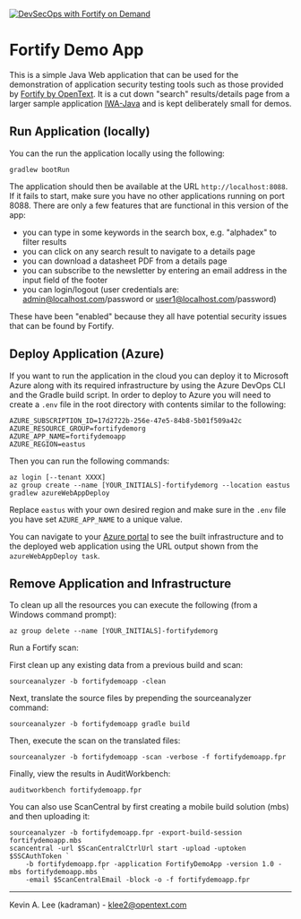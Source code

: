 [![DevSecOps with Fortify on Demand](https://github.com/fortify-presales/FortifyDemoApp/actions/workflows/DevSecOps.yml/badge.svg)](https://github.com/fortify-presales/FortifyDemoApp/actions/workflows/DevSecOps.yml)

# Fortify Demo App

This is a simple Java Web application that can be used for the demonstration of application
security testing tools such as those provided by [Fortify by OpenText](https://www.microfocus.com/en-us/cyberres/application-security).
It is a cut down "search" results/details page from a larger sample application [IWA-Java](https://github.com/fortify/IWA-Java) and is kept deliberately small for demos.

Run Application (locally)
-------------------------

You can the run the application locally using the following:

```
gradlew bootRun
```

The application should then be available at the URL `http://localhost:8088`. If it fails to start,
make sure you have no other applications running on port 8088. There are only a few features that are
functional in this version of the app:

- you can type in some keywords in the search box, e.g. "alphadex" to filter results
- you can click on any search result to navigate to a details page
- you can download a datasheet PDF from a details page
- you can subscribe to the newsletter by entering an email address in the input field of the footer
- you can login/logout (user credentials are: admin@localhost.com/password or user1@localhost.com/password)

These have been "enabled" because they all have potential security issues that can be found by Fortify.

Deploy Application (Azure)
--------------------------

If you want to run the application in the cloud you can deploy it to Microsoft Azure along with its required
infrastructure by using the Azure DevOps CLI and the Gradle build script. In order to deploy to Azure you will need
to create a `.env` file in the root directory with contents similar to the following:

```
AZURE_SUBSCRIPTION_ID=17d2722b-256e-47e5-84b8-5b01f509a42c
AZURE_RESOURCE_GROUP=fortifydemorg
AZURE_APP_NAME=fortifydemoapp
AZURE_REGION=eastus
```

Then you can run the following commands:

```
az login [--tenant XXXX]
az group create --name [YOUR_INITIALS]-fortifydemorg --location eastus
gradlew azureWebAppDeploy
```

Replace `eastus` with your own desired region and make sure in the `.env` file you have
set `AZURE_APP_NAME` to a unique value.

You can navigate to your [Azure portal](https://portal.azure.com/#home) to see the built infrastructure and to
the deployed web application using the URL output shown from the `azureWebAppDeploy task`.

Remove Application and Infrastructure
-------------------------------------

To clean up all the resources you can execute the following (from a Windows command prompt):

```
az group delete --name [YOUR_INITIALS]-fortifydemorg
```

Run a Fortify scan:

First clean up any existing data from a previous build and scan:

```
sourceanalyzer -b fortifydemoapp -clean
```

Next, translate the source files by prepending the sourceanalyzer command:

```
sourceanalyzer -b fortifydemoapp gradle build
```

Then, execute the scan on the translated files:

```
sourceanalyzer -b fortifydemoapp -scan -verbose -f fortifydemoapp.fpr
```

Finally, view the results in AuditWorkbench:

```
auditworkbench fortifydemoapp.fpr
```

You can also use ScanCentral by first creating a mobile build solution (mbs) and then uploading it:

```
sourceanalyzer -b fortifydemoapp.fpr -export-build-session fortifydemoapp.mbs
scancentral -url $ScanCentralCtrlUrl start -upload -uptoken $SSCAuthToken `
    -b fortifydemoapp.fpr -application FortifyDemoApp -version 1.0 -mbs fortifydemoapp.mbs `
    -email $ScanCentralEmail -block -o -f fortifydemoapp.fpr
```

---

Kevin A. Lee (kadraman) - klee2@opentext.com
